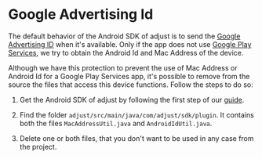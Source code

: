 # Google Advertising Id

The default behavior of the Android SDK of adjust is to send the [Google Advertising ID][google_ad_id] when it's
available. Only if the app does not use [Google Play Services][ensure], 
we try to obtain the Android Id and Mac Address of the device.

Although we have this protection to prevent the use of Mac Address or Android Id for a Google Play Services app,
it's possible to remove from the source the files that access this device functions. Follow the steps to do so:

1. Get the Android SDK of adjust by following the first step of our [guide][get_sdk].

2. Find the folder `adjust/src/main/java/com/adjust/sdk/plugin`. 
It contains both the files `MacAddressUtil.java` and `AndroidIdUtil.java`.

3. Delete one or both files, that you don't want to be used in any case from the project.

[google_ad_id]:https://developer.android.com/google/play-services/id.html
[ensure]:http://developer.android.com/google/play-services/setup.html#ensure
[get_sdk]:https://github.com/adjust/android_sdk#1-get-the-sdk
